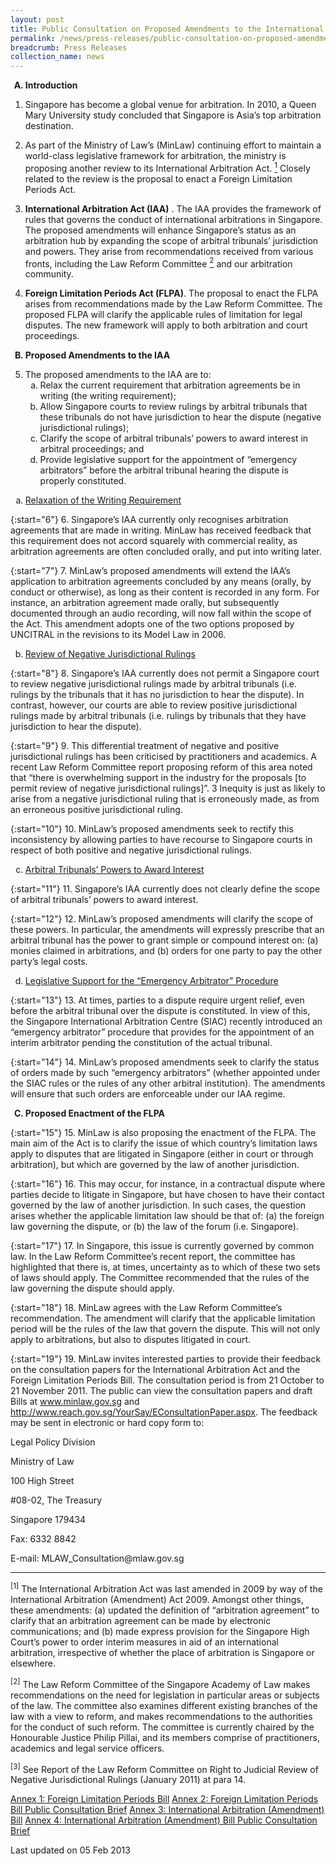 ```yaml
---
layout: post
title: Public Consultation on Proposed Amendments to the International Arbitration Act and Proposed Enactment of the Foreign Limitation Periods Act
permalink: /news/press-releases/public-consultation-on-proposed-amendments-to-the-international-arbitration-act-and-proposed
breadcrumb: Press Releases
collection_name: news
---
```



<ol style="list-style-type: upper-alpha; font-weight: bold;">
<li>Introduction</li>
</ol>

1. Singapore has become a global venue for arbitration. In 2010, a Queen Mary University  study concluded that Singapore is Asia’s top arbitration destination.

2. As part of the Ministry of Law’s (MinLaw) continuing effort to maintain a world-class legislative framework for arbitration, the ministry is proposing another review to its International Arbitration Act. <a href="#fn1"><sup>1</sup></a> Closely related to the review is the proposal to enact a Foreign Limitation Periods Act.

3. <strong>International Arbitration Act (IAA)</strong> . The IAA provides the framework of rules that governs the conduct of international arbitrations in Singapore. The proposed amendments will enhance Singapore’s status as an arbitration hub by expanding the scope of arbitral tribunals’ jurisdiction and powers. They arise from recommendations received from various fronts, including the Law Reform Committee <a href="#fn2"><sup>2</sup></a> and our arbitration community. 

4. <strong>Foreign Limitation Periods Act (FLPA)</strong>. The proposal to enact the FLPA arises from recommendations made by the Law Reform Committee. The proposed FLPA will clarify the applicable rules of limitation for legal disputes. The new framework will apply to both arbitration and court proceedings. 

<ol start="2" style="list-style-type: upper-alpha; font-weight: bold;">
<li>Proposed Amendments to the IAA</li>
</ol>

<ol start="5">
<li>The proposed amendments to the IAA are to:
<ol  style="list-style-type: lower-alpha">


<li>Relax the current requirement that arbitration agreements be in writing (the writing requirement);</li>

<li>Allow Singapore courts to review rulings by arbitral tribunals that these tribunals do not have jurisdiction to hear the dispute (negative jurisdictional rulings);</li>

<li>Clarify the scope of arbitral tribunals’ powers to award interest in arbitral proceedings; and</li>

<li>Provide legislative support for the appointment of “emergency arbitrators” before the arbitral tribunal hearing the dispute is properly constituted.</li>



</ol>


</li>
</ol>


<ol style="list-style-type: lower-alpha">
<li><u>Relaxation of the Writing Requirement</u></li>
</ol>

{:start="6"}
6. Singapore’s IAA currently only recognises arbitration agreements that are made in writing. MinLaw has received feedback that this requirement does not accord squarely with commercial reality, as arbitration agreements are often concluded orally, and put into writing later.

{:start="7"}
7. MinLaw’s proposed amendments will extend the IAA’s application to arbitration agreements concluded by any means (orally, by conduct or otherwise), as long as their content is recorded in any form. For instance, an arbitration agreement made orally, but subsequently documented through an audio recording, will now fall within the scope of the Act. This amendment adopts one of the two options proposed by UNCITRAL in the revisions to its Model Law in 2006.


<ol start="2" style="list-style-type: lower-alpha">
<li><u>Review of Negative Jurisdictional Rulings</u></li>
</ol>

{:start="8"}
8. Singapore’s IAA currently does not permit a Singapore court to review negative jurisdictional rulings made by arbitral tribunals (i.e. rulings by the tribunals that it has no jurisdiction to hear the dispute). In contrast, however, our courts are able to review positive jurisdictional rulings made by arbitral tribunals (i.e. rulings by tribunals that they have jurisdiction to hear the dispute).

{:start="9"}
9. This differential treatment of negative and positive jurisdictional rulings has been criticised by practitioners and academics. A recent Law Reform Committee report proposing reform of this area noted that “there is overwhelming support in the industry for the proposals [to permit review of negative jurisdictional rulings]”. 3 Inequity is just as likely to arise from a negative jurisdictional ruling that is erroneously made, as from an erroneous positive jurisdictional ruling.


{:start="10"}
10. MinLaw’s proposed amendments seek to rectify this inconsistency by allowing parties to have recourse to Singapore courts in respect of both positive and negative jurisdictional rulings.


<ol start="3" style="list-style-type: lower-alpha">
<li><u>Arbitral Tribunals’ Powers to Award Interest</u></li>
</ol>

{:start="11"}
11. Singapore’s IAA currently does not clearly define the scope of arbitral tribunals’ powers to award interest.

{:start="12"}
12. MinLaw’s proposed amendments will clarify the scope of these powers. In particular, the amendments will expressly prescribe that an arbitral tribunal has the power to grant simple or compound interest on: (a) monies claimed in arbitrations, and (b) orders for one party to pay the other party’s legal costs.



<ol start="4" style="list-style-type: lower-alpha">
<li><u>Legislative Support for the “Emergency Arbitrator” Procedure</u></li>
</ol>

{:start="13"}
13. At times, parties to a dispute require urgent relief, even before the arbitral tribunal over the dispute is constituted. In view of this, the Singapore International Arbitration Centre (SIAC) recently introduced an “emergency arbitrator” procedure that provides for the appointment of an interim arbitrator pending the constitution of the actual tribunal. 

{:start="14"}
14. MinLaw’s proposed amendments seek to clarify the status of orders made by such “emergency arbitrators” (whether appointed under the SIAC rules or the rules of any other arbitral institution). The amendments will ensure that such orders are enforceable under our IAA regime.





<ol start="3" style="list-style-type: upper-alpha; font-weight: bold;">
<li>Proposed Enactment of the FLPA</li>
</ol>

{:start="15"}
15. MinLaw is also proposing the enactment of the FLPA. The main aim of the Act is to clarify the issue of which country’s limitation laws apply to disputes that are litigated in Singapore (either in court or through arbitration), but which are governed by the law of another jurisdiction.

{:start="16"}
16. This may occur, for instance, in a contractual dispute where parties decide to litigate in Singapore, but have chosen to have their contact governed by the law of another jurisdiction. In such cases, the question arises whether the applicable limitation law should be that of: (a) the foreign law governing the dispute, or (b) the law of the forum (i.e. Singapore).

{:start="17"}
17. In Singapore, this issue is currently governed by common law. In the Law Reform Committee’s recent report, the committee has highlighted that there is, at times, uncertainty as to which of these two sets of laws should apply. The Committee recommended that the rules of the law governing the dispute should apply.

{:start="18"}
18. MinLaw agrees with the Law Reform Committee’s recommendation. The amendment will clarify that the applicable limitation period will be the rules of the law that govern the dispute. This will not only apply to arbitrations, but also to disputes litigated in court. 


{:start="19"}
19. MinLaw invites interested parties to provide their feedback on the consultation papers for the International Arbitration Act and the Foreign Limitation Periods Bill. The consultation period is from 21 October to 21 November 2011. The public can view the consultation papers and draft Bills at www.minlaw.gov.sg and http://www.reach.gov.sg/YourSay/EConsultationPaper.aspx. The feedback may be sent in electronic or hard copy form to:


<p class="address-centered">Legal Policy Division</p>
<p class="address-centered">Ministry of Law</p>
<p class="address-centered">100 High Street</p>
<p class="address-centered">#08-02, The Treasury</p>
<p class="address-centered">Singapore 179434</p>
<p class="address-centered">Fax: 6332 8842</p>
<p class="address-centered">E-mail: MLAW_Consultation@mlaw.gov.sg</p>


---

<p id="fn1"><sup>[1]</sup> The International Arbitration Act was last amended in 2009 by way of the International Arbitration (Amendment) Act 2009. Amongst other things, these amendments: (a) updated the definition of “arbitration agreement” to clarify that an arbitration agreement can be made by electronic communications; and (b) made express provision for the Singapore High Court’s power to order interim measures in aid of an international arbitration, irrespective of whether the place of arbitration is Singapore or elsewhere.</p> 

<p id="fn2"><sup>[2]</sup> The Law Reform Committee of the Singapore Academy of Law makes recommendations on the need for legislation in particular areas or subjects of the law. The committee also examines different existing branches of the law with a view to reform, and makes recommendations to the authorities for the conduct of such reform. The committee is currently chaired by the Honourable Justice Philip Pillai, and its members comprise of practitioners, academics and legal service officers.  </p>

<sup>[3]</sup> See Report of the Law Reform Committee on Right to Judicial Review of Negative Jurisdictional Rulings (January 2011) at para 14.

[Annex 1: Foreign Limitation Periods Bill](/files/news/public-consultations/2011/10/linkclick2957.pdf)
[Annex 2: Foreign Limitation Periods Bill Public Consultation Brief](/files/news/public-consultations/2011/10/linkclick6083.pdf)
[Annex 3: International Arbitration (Amendment) Bill](/files/news/public-consultations/2011/10/linkclick5d8a.pdf)
[Annex 4: International Arbitration (Amendment) Bill Public Consultation Brief](files/news/public-consultations/2011/10/linkclickf651.pdf)


<p class="right-side-updated">Last updated on 05 Feb 2013</p>



